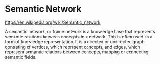 # Semantic Network

https://en.wikipedia.org/wiki/Semantic_network

A semantic network, or frame network is a knowledge base that represents semantic relations between concepts in a network. This is often used as a form of knowledge representation. It is a directed or undirected graph consisting of vertices, which represent concepts, and edges, which represent semantic relations between concepts, mapping or connecting semantic fields.
